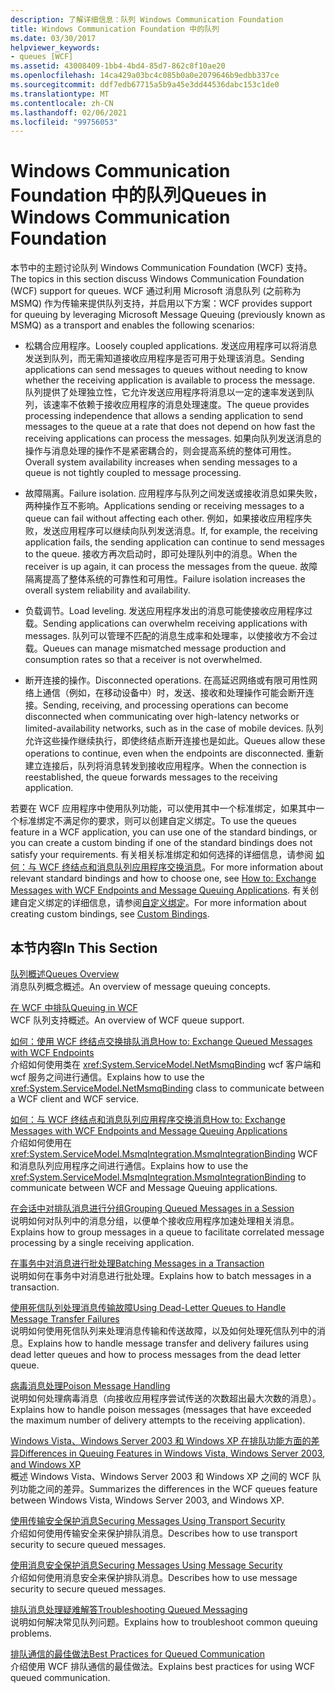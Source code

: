 ```yaml
---
description: 了解详细信息：队列 Windows Communication Foundation
title: Windows Communication Foundation 中的队列
ms.date: 03/30/2017
helpviewer_keywords:
- queues [WCF]
ms.assetid: 43008409-1bb4-4bd4-85d7-862c8f10ae20
ms.openlocfilehash: 14ca429a03bc4c085b0a0e2079646b9edbb337ce
ms.sourcegitcommit: ddf7edb67715a5b9a45e3dd44536dabc153c1de0
ms.translationtype: MT
ms.contentlocale: zh-CN
ms.lasthandoff: 02/06/2021
ms.locfileid: "99756053"
---
```

# <a name="queues-in-windows-communication-foundation"></a><span data-ttu-id="5dfc8-103">Windows Communication Foundation 中的队列</span><span class="sxs-lookup"><span data-stu-id="5dfc8-103">Queues in Windows Communication Foundation</span></span>

<span data-ttu-id="5dfc8-104">本节中的主题讨论队列 Windows Communication Foundation (WCF) 支持。</span><span class="sxs-lookup"><span data-stu-id="5dfc8-104">The topics in this section discuss Windows Communication Foundation (WCF) support for queues.</span></span> <span data-ttu-id="5dfc8-105">WCF 通过利用 Microsoft 消息队列 (之前称为 MSMQ) 作为传输来提供队列支持，并启用以下方案：</span><span class="sxs-lookup"><span data-stu-id="5dfc8-105">WCF provides support for queuing by leveraging Microsoft Message Queuing (previously known as MSMQ) as a transport and enables the following scenarios:</span></span>  
  
- <span data-ttu-id="5dfc8-106">松耦合应用程序。</span><span class="sxs-lookup"><span data-stu-id="5dfc8-106">Loosely coupled applications.</span></span> <span data-ttu-id="5dfc8-107">发送应用程序可以将消息发送到队列，而无需知道接收应用程序是否可用于处理该消息。</span><span class="sxs-lookup"><span data-stu-id="5dfc8-107">Sending applications can send messages to queues without needing to know whether the receiving application is available to process the message.</span></span> <span data-ttu-id="5dfc8-108">队列提供了处理独立性，它允许发送应用程序将消息以一定的速率发送到队列，该速率不依赖于接收应用程序的消息处理速度。</span><span class="sxs-lookup"><span data-stu-id="5dfc8-108">The queue provides processing independence that allows a sending application to send messages to the queue at a rate that does not depend on how fast the receiving applications can process the messages.</span></span> <span data-ttu-id="5dfc8-109">如果向队列发送消息的操作与消息处理的操作不是紧密耦合的，则会提高系统的整体可用性。</span><span class="sxs-lookup"><span data-stu-id="5dfc8-109">Overall system availability increases when sending messages to a queue is not tightly coupled to message processing.</span></span>  
  
- <span data-ttu-id="5dfc8-110">故障隔离。</span><span class="sxs-lookup"><span data-stu-id="5dfc8-110">Failure isolation.</span></span> <span data-ttu-id="5dfc8-111">应用程序与队列之间发送或接收消息如果失败，两种操作互不影响。</span><span class="sxs-lookup"><span data-stu-id="5dfc8-111">Applications sending or receiving messages to a queue can fail without affecting each other.</span></span> <span data-ttu-id="5dfc8-112">例如，如果接收应用程序失败，发送应用程序可以继续向队列发送消息。</span><span class="sxs-lookup"><span data-stu-id="5dfc8-112">If, for example, the receiving application fails, the sending application can continue to send messages to the queue.</span></span> <span data-ttu-id="5dfc8-113">接收方再次启动时，即可处理队列中的消息。</span><span class="sxs-lookup"><span data-stu-id="5dfc8-113">When the receiver is up again, it can process the messages from the queue.</span></span> <span data-ttu-id="5dfc8-114">故障隔离提高了整体系统的可靠性和可用性。</span><span class="sxs-lookup"><span data-stu-id="5dfc8-114">Failure isolation increases the overall system reliability and availability.</span></span>  
  
- <span data-ttu-id="5dfc8-115">负载调节。</span><span class="sxs-lookup"><span data-stu-id="5dfc8-115">Load leveling.</span></span> <span data-ttu-id="5dfc8-116">发送应用程序发出的消息可能使接收应用程序过载。</span><span class="sxs-lookup"><span data-stu-id="5dfc8-116">Sending applications can overwhelm receiving applications with messages.</span></span> <span data-ttu-id="5dfc8-117">队列可以管理不匹配的消息生成率和处理率，以使接收方不会过载。</span><span class="sxs-lookup"><span data-stu-id="5dfc8-117">Queues can manage mismatched message production and consumption rates so that a receiver is not overwhelmed.</span></span>  
  
- <span data-ttu-id="5dfc8-118">断开连接的操作。</span><span class="sxs-lookup"><span data-stu-id="5dfc8-118">Disconnected operations.</span></span> <span data-ttu-id="5dfc8-119">在高延迟网络或有限可用性网络上通信（例如，在移动设备中）时，发送、接收和处理操作可能会断开连接。</span><span class="sxs-lookup"><span data-stu-id="5dfc8-119">Sending, receiving, and processing operations can become disconnected when communicating over high-latency networks or limited-availability networks, such as in the case of mobile devices.</span></span> <span data-ttu-id="5dfc8-120">队列允许这些操作继续执行，即使终结点断开连接也是如此。</span><span class="sxs-lookup"><span data-stu-id="5dfc8-120">Queues allow these operations to continue, even when the endpoints are disconnected.</span></span> <span data-ttu-id="5dfc8-121">重新建立连接后，队列将消息转发到接收应用程序。</span><span class="sxs-lookup"><span data-stu-id="5dfc8-121">When the connection is reestablished, the queue forwards messages to the receiving application.</span></span>  
  
 <span data-ttu-id="5dfc8-122">若要在 WCF 应用程序中使用队列功能，可以使用其中一个标准绑定，如果其中一个标准绑定不满足你的要求，则可以创建自定义绑定。</span><span class="sxs-lookup"><span data-stu-id="5dfc8-122">To use the queues feature in a WCF application, you can use one of the standard bindings, or you can create a custom binding if one of the standard bindings does not satisfy your requirements.</span></span> <span data-ttu-id="5dfc8-123">有关相关标准绑定和如何选择的详细信息，请参阅 [如何：与 WCF 终结点和消息队列应用程序交换消息](how-to-exchange-messages-with-wcf-endpoints-and-message-queuing-applications.md)。</span><span class="sxs-lookup"><span data-stu-id="5dfc8-123">For more information about relevant standard bindings and how to choose one, see [How to: Exchange Messages with WCF Endpoints and Message Queuing Applications](how-to-exchange-messages-with-wcf-endpoints-and-message-queuing-applications.md).</span></span> <span data-ttu-id="5dfc8-124">有关创建自定义绑定的详细信息，请参阅[自定义绑定](../extending/custom-bindings.md)。</span><span class="sxs-lookup"><span data-stu-id="5dfc8-124">For more information about creating custom bindings, see [Custom Bindings](../extending/custom-bindings.md).</span></span>  
  
## <a name="in-this-section"></a><span data-ttu-id="5dfc8-125">本节内容</span><span class="sxs-lookup"><span data-stu-id="5dfc8-125">In This Section</span></span>  

 [<span data-ttu-id="5dfc8-126">队列概述</span><span class="sxs-lookup"><span data-stu-id="5dfc8-126">Queues Overview</span></span>](queues-overview.md)  
 <span data-ttu-id="5dfc8-127">消息队列概念概述。</span><span class="sxs-lookup"><span data-stu-id="5dfc8-127">An overview of message queuing concepts.</span></span>  
  
 [<span data-ttu-id="5dfc8-128">在 WCF 中排队</span><span class="sxs-lookup"><span data-stu-id="5dfc8-128">Queuing in WCF</span></span>](queuing-in-wcf.md)  
 <span data-ttu-id="5dfc8-129">WCF 队列支持概述。</span><span class="sxs-lookup"><span data-stu-id="5dfc8-129">An overview of WCF queue support.</span></span>  
  
 [<span data-ttu-id="5dfc8-130">如何：使用 WCF 终结点交换排队消息</span><span class="sxs-lookup"><span data-stu-id="5dfc8-130">How to: Exchange Queued Messages with WCF Endpoints</span></span>](how-to-exchange-queued-messages-with-wcf-endpoints.md)  
 <span data-ttu-id="5dfc8-131">介绍如何使用类在 <xref:System.ServiceModel.NetMsmqBinding> wcf 客户端和 wcf 服务之间进行通信。</span><span class="sxs-lookup"><span data-stu-id="5dfc8-131">Explains how to use the <xref:System.ServiceModel.NetMsmqBinding> class to communicate between a WCF client and WCF service.</span></span>  
  
 [<span data-ttu-id="5dfc8-132">如何：与 WCF 终结点和消息队列应用程序交换消息</span><span class="sxs-lookup"><span data-stu-id="5dfc8-132">How to: Exchange Messages with WCF Endpoints and Message Queuing Applications</span></span>](how-to-exchange-messages-with-wcf-endpoints-and-message-queuing-applications.md)  
 <span data-ttu-id="5dfc8-133">介绍如何使用在 <xref:System.ServiceModel.MsmqIntegration.MsmqIntegrationBinding> WCF 和消息队列应用程序之间进行通信。</span><span class="sxs-lookup"><span data-stu-id="5dfc8-133">Explains how to use the <xref:System.ServiceModel.MsmqIntegration.MsmqIntegrationBinding> to communicate between WCF and Message Queuing applications.</span></span>  
  
 [<span data-ttu-id="5dfc8-134">在会话中对排队消息进行分组</span><span class="sxs-lookup"><span data-stu-id="5dfc8-134">Grouping Queued Messages in a Session</span></span>](grouping-queued-messages-in-a-session.md)  
 <span data-ttu-id="5dfc8-135">说明如何对队列中的消息分组，以便单个接收应用程序加速处理相关消息。</span><span class="sxs-lookup"><span data-stu-id="5dfc8-135">Explains how to group messages in a queue to facilitate correlated message processing by a single receiving application.</span></span>  
  
 [<span data-ttu-id="5dfc8-136">在事务中对消息进行批处理</span><span class="sxs-lookup"><span data-stu-id="5dfc8-136">Batching Messages in a Transaction</span></span>](batching-messages-in-a-transaction.md)  
 <span data-ttu-id="5dfc8-137">说明如何在事务中对消息进行批处理。</span><span class="sxs-lookup"><span data-stu-id="5dfc8-137">Explains how to batch messages in a transaction.</span></span>  
  
 [<span data-ttu-id="5dfc8-138">使用死信队列处理消息传输故障</span><span class="sxs-lookup"><span data-stu-id="5dfc8-138">Using Dead-Letter Queues to Handle Message Transfer Failures</span></span>](using-dead-letter-queues-to-handle-message-transfer-failures.md)  
 <span data-ttu-id="5dfc8-139">说明如何使用死信队列来处理消息传输和传送故障，以及如何处理死信队列中的消息。</span><span class="sxs-lookup"><span data-stu-id="5dfc8-139">Explains how to handle message transfer and delivery failures using dead letter queues and how to process messages from the dead letter queue.</span></span>  
  
 [<span data-ttu-id="5dfc8-140">病毒消息处理</span><span class="sxs-lookup"><span data-stu-id="5dfc8-140">Poison Message Handling</span></span>](poison-message-handling.md)  
 <span data-ttu-id="5dfc8-141">说明如何处理病毒消息（向接收应用程序尝试传送的次数超出最大次数的消息）。</span><span class="sxs-lookup"><span data-stu-id="5dfc8-141">Explains how to handle poison messages (messages that have exceeded the maximum number of delivery attempts to the receiving application).</span></span>  
  
 [<span data-ttu-id="5dfc8-142">Windows Vista、Windows Server 2003 和 Windows XP 在排队功能方面的差异</span><span class="sxs-lookup"><span data-stu-id="5dfc8-142">Differences in Queuing Features in Windows Vista, Windows Server 2003, and Windows XP</span></span>](diff-in-queue-in-vista-server-2003-windows-xp.md)  
 <span data-ttu-id="5dfc8-143">概述 Windows Vista、Windows Server 2003 和 Windows XP 之间的 WCF 队列功能之间的差异。</span><span class="sxs-lookup"><span data-stu-id="5dfc8-143">Summarizes the differences in the WCF queues feature between Windows Vista, Windows Server 2003, and Windows XP.</span></span>  
  
 [<span data-ttu-id="5dfc8-144">使用传输安全保护消息</span><span class="sxs-lookup"><span data-stu-id="5dfc8-144">Securing Messages Using Transport Security</span></span>](securing-messages-using-transport-security.md)  
 <span data-ttu-id="5dfc8-145">介绍如何使用传输安全来保护排队消息。</span><span class="sxs-lookup"><span data-stu-id="5dfc8-145">Describes how to use transport security to secure queued messages.</span></span>  
  
 [<span data-ttu-id="5dfc8-146">使用消息安全保护消息</span><span class="sxs-lookup"><span data-stu-id="5dfc8-146">Securing Messages Using Message Security</span></span>](securing-messages-using-message-security.md)  
 <span data-ttu-id="5dfc8-147">介绍如何使用消息安全来保护排队消息。</span><span class="sxs-lookup"><span data-stu-id="5dfc8-147">Describes how to use message security to secure queued messages.</span></span>  
  
 [<span data-ttu-id="5dfc8-148">排队消息处理疑难解答</span><span class="sxs-lookup"><span data-stu-id="5dfc8-148">Troubleshooting Queued Messaging</span></span>](troubleshooting-queued-messaging.md)  
 <span data-ttu-id="5dfc8-149">说明如何解决常见队列问题。</span><span class="sxs-lookup"><span data-stu-id="5dfc8-149">Explains how to troubleshoot common queuing problems.</span></span>  
  
 [<span data-ttu-id="5dfc8-150">排队通信的最佳做法</span><span class="sxs-lookup"><span data-stu-id="5dfc8-150">Best Practices for Queued Communication</span></span>](best-practices-for-queued-communication.md)  
 <span data-ttu-id="5dfc8-151">介绍使用 WCF 排队通信的最佳做法。</span><span class="sxs-lookup"><span data-stu-id="5dfc8-151">Explains best practices for using WCF queued communication.</span></span>  

